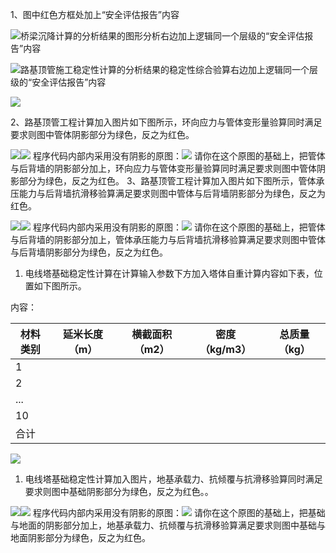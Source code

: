 1、图中红色方框处加上“安全评估报告”内容

![](media/64212546c40a7a3f27f2b60c10d91713.png)桥梁沉降计算的分析结果的图形分析右边加上逻辑同一个层级的“安全评估报告”内容

![](media/3b6d6d8b6341ff19fc0a407cc9ee67bb.png)路基顶管施工稳定性计算的分析结果的稳定性综合验算右边加上逻辑同一个层级的“安全评估报告”内容

![](media/968bd9675af352d411d0f3ff0d0d86c4.png)


2、路基顶管工程计算加入图片如下图所示，环向应力与管体变形量验算同时满足要求则图中管体阴影部分为绿色，反之为红色。

![](media/13be0b3f949968e4c52029b8f244e855.png)![](media/18b9e0ac7fcfee202ede2e07a3b0177e.png)
程序代码内部内采用没有阴影的原图：![](images/路基顶管工程计算-管道强度与变形.jpg)
请你在这个原图的基础上，把管体与后背墙的阴影部分加上，环向应力与管体变形量验算同时满足要求则图中管体阴影部分为绿色，反之为红色。
3、路基顶管工程计算加入图片如下图所示，管体承压能力与后背墙抗滑移验算满足要求则图中管体与后背墙阴影部分为绿色，反之为红色。

![](media/63be03e1a82c08a498db233ca5bbd1f8.png)![](media/563ae6fe88bbe7221e42c231bee63b3d.png)
程序代码内部内采用没有阴影的原图：![](images/路基顶管工程计算-稳定性综合验算.jpg)
请你在这个原图的基础上，把管体与后背墙的阴影部分加上，管体承压能力与后背墙抗滑移验算满足要求则图中管体与后背墙阴影部分为绿色，反之为红色。
1.  电线塔基础稳定性计算在计算输入参数下方加入塔体自重计算内容如下表，位置如下图所示。

内容：

| 材料类别 | 延米长度 （m） | 横截面积 （m2） | 密度 （kg/m3） | 总质量 （kg） |
|----------|----------------|-----------------|----------------|---------------|
| 1        |                |                 |                |               |
| 2        |                |                 |                |               |
| ...      |                |                 |                |               |
| 10       |                |                 |                |               |
| 合计     |                |                 |                |               |

![](media/b35aecae61d2420ab52aaf84dbe6a8bf.png)

1.  电线塔基础稳定性计算加入图片，地基承载力、抗倾覆与抗滑移验算同时满足要求则图中基础阴影部分为绿色，反之为红色。。

![](media/ce8369747b1f1e8f4febef6e60547665.png)![](media/578cd6e1eb7cde0fbc943485de34ee24.png)
程序代码内部内采用没有阴影的原图：![](images/电线塔基础稳定性计算.jpg)
请你在这个原图的基础上，把基础与地面的阴影部分加上，地基承载力、抗倾覆与抗滑移验算满足要求则图中基础与地面阴影部分为绿色，反之为红色。